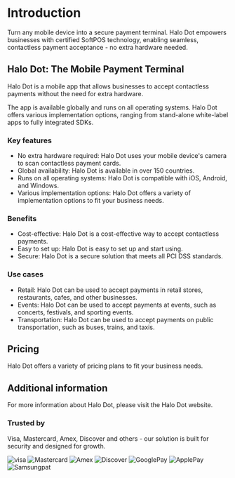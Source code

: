 # Introduction

Turn any mobile device into a secure payment terminal.
Halo Dot empowers businesses with certified SoftPOS technology, enabling seamless, contactless payment acceptance - no extra hardware needed.

## Halo Dot: The Mobile Payment Terminal

Halo Dot is a mobile app that allows businesses to accept contactless payments without the need for extra hardware.

The app is available globally and runs on all operating systems. Halo Dot offers various implementation options, ranging from stand-alone white-label apps to fully integrated SDKs.

### Key features

* No extra hardware required: Halo Dot uses your mobile device's camera to scan contactless payment cards.
* Global availability: Halo Dot is available in over 150 countries.
* Runs on all operating systems: Halo Dot is compatible with iOS, Android, and Windows.
* Various implementation options: Halo Dot offers a variety of implementation options to fit your business needs.

### Benefits

* Cost-effective: Halo Dot is a cost-effective way to accept contactless payments.
* Easy to set up: Halo Dot is easy to set up and start using.
* Secure: Halo Dot is a secure solution that meets all PCI DSS standards.

### Use cases

* Retail: Halo Dot can be used to accept payments in retail stores, restaurants, cafes, and other businesses.
* Events: Halo Dot can be used to accept payments at events, such as concerts, festivals, and sporting events.
* Transportation: Halo Dot can be used to accept payments on public transportation, such as buses, trains, and taxis.

## Pricing

Halo Dot offers a variety of pricing plans to fit your business needs.

## Additional information

For more information about Halo Dot, please visit the Halo Dot website.

### Trusted by 

Visa, Mastercard, Amex, Discover and others - our solution is built for security and designed for growth.

![visa](https://cdn.prod.website-files.com/63f8ad30f40a41f7b046d567/64904eee03db594661e1e7e3_visa-logo.svg)
![Mastercard](https://cdn.prod.website-files.com/63f8ad30f40a41f7b046d567/64904eee6bfb3ab3c036d1b7_Mastercard.svg)
![Amex](https://cdn.prod.website-files.com/63f8ad30f40a41f7b046d567/64904eee81ed6b3bdc49e89d_Amex.svg)
![Discover](https://cdn.prod.website-files.com/63f8ad30f40a41f7b046d567/64904eee4af603717c6f273b_Discover.svg)
![GooglePay](https://cdn.prod.website-files.com/63f8ad30f40a41f7b046d567/64904eee08036a558138db64_Google_pay.svg)
![ApplePay](https://cdn.prod.website-files.com/63f8ad30f40a41f7b046d567/64904eeecd9e7bbd6e87737e_Apple_pay.svg)
![Samsungpat](https://cdn.prod.website-files.com/63f8ad30f40a41f7b046d567/64904eef5ee9e1391db5d595_Samsung_pay.svg)

